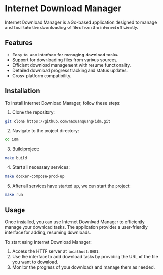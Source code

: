 # Internet Download Manager

Internet Download Manager is a Go-based application designed to manage and facilitate the downloading of files from the internet efficiently.

## Features

- Easy-to-use interface for managing download tasks.
- Support for downloading files from various sources.
- Efficient download management with resume functionality.
- Detailed download progress tracking and status updates.
- Cross-platform compatibility.

## Installation

To install Internet Download Manager, follow these steps:

1. Clone the repository:

```bash
git clone https://github.com/maxuanquang/idm.git
```

2. Navigate to the project directory:

```bash
cd idm
```

3. Build project:

```bash
make build
```

4. Start all necessary services:

```bash
make docker-compose-prod-up
```

5. After all services have started up, we can start the project:

```bash
make run
```

## Usage

Once installed, you can use Internet Download Manager to efficiently manage your download tasks. The application provides a user-friendly interface for adding, resuming downloads.

To start using Internet Download Manager:

1. Access the HTTP server at `localhost:8081`.
2. Use the interface to add download tasks by providing the URL of the file you want to download.
3. Monitor the progress of your downloads and manage them as needed.

